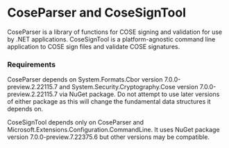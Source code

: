 # CoseParser and CoseSignTool
CoseParser is a library of functions for COSE signing and validation for use by .NET applications. CoseSignTool is a platform-agnostic command line application to COSE sign files and validate COSE signatures.
### Requirements
CoseParser depends on System.Formats.Cbor version 7.0.0-preview.2.22115.7 and System.Security.Cryptography.Cose version 7.0.0-preview.2.22115.7 via NuGet package. Do not attempt to use later versions of either package as this will change the fundamental data structures it depends on.

CoseSignTool depends only on CoseParser and Microsoft.Extensions.Configuration.CommandLine. It uses NuGet package version 7.0.0-preview.7.22375.6 but other versions may be compatible.
